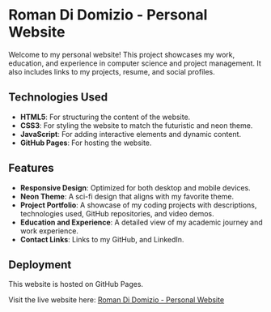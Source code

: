 # Roman Di Domizio - Personal Website

Welcome to my personal website! This project showcases my work, education, and experience in computer science and project management. It also includes links to my projects, resume, and social profiles.

## Technologies Used

- **HTML5**: For structuring the content of the website.
- **CSS3**: For styling the website to match the futuristic and neon theme.
- **JavaScript**: For adding interactive elements and dynamic content.
- **GitHub Pages**: For hosting the website.

## Features

- **Responsive Design**: Optimized for both desktop and mobile devices.
- **Neon Theme**: A sci-fi design that aligns with my favorite theme.
- **Project Portfolio**: A showcase of my coding projects with descriptions, technologies used, GitHub repositories, and video demos.
- **Education and Experience**: A detailed view of my academic journey and work experience.
- **Contact Links**: Links to my GitHub, and LinkedIn.

## Deployment

This website is hosted on GitHub Pages. 

Visit the live website here: [Roman Di Domizio - Personal Website](https://romandidomizio.github.io/Personal-Website/)
